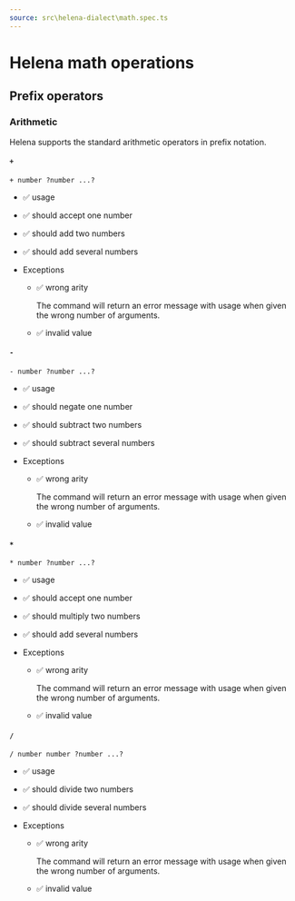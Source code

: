 ```yaml
---
source: src\helena-dialect\math.spec.ts
---
```

# Helena math operations

## Prefix operators

### Arithmetic

Helena supports the standard arithmetic operators in prefix notation.

#### `+`

```lna
+ number ?number ...?
```

- ✅ usage

- ✅ should accept one number

- ✅ should add two numbers

- ✅ should add several numbers

- Exceptions

  - ✅ wrong arity

    The command will return an error message with usage when given
    the wrong number of arguments.

  - ✅ invalid value

#### `-`

```lna
- number ?number ...?
```

- ✅ usage

- ✅ should negate one number

- ✅ should subtract two numbers

- ✅ should subtract several numbers

- Exceptions

  - ✅ wrong arity

    The command will return an error message with usage when given
    the wrong number of arguments.

  - ✅ invalid value

#### `*`

```lna
* number ?number ...?
```

- ✅ usage

- ✅ should accept one number

- ✅ should multiply two numbers

- ✅ should add several numbers

- Exceptions

  - ✅ wrong arity

    The command will return an error message with usage when given
    the wrong number of arguments.

  - ✅ invalid value

#### `/`

```lna
/ number number ?number ...?
```

- ✅ usage

- ✅ should divide two numbers

- ✅ should divide several numbers

- Exceptions

  - ✅ wrong arity

    The command will return an error message with usage when given
    the wrong number of arguments.

  - ✅ invalid value

